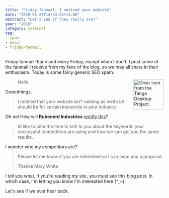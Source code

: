 ```yaml
---
title: "Friday fanmail: I noticed your website"
date: "2018-03-23T14:43:34+11:00"
abstract: "Let’s see if they really are!"
year: "2018"
category: Internet
tag:
- spam
- email
- friday-fanmail
---
```

Friday fanmail! Each and every Friday, except when I don't, I post some of the fanmail I receive from my fans of the blog, so we may all share in their enthusiasm. Today is some fairly generic SEO spam:

<p><img src="https://rubenerd.com/files/stock/tango-mail-mark-junk.svg" alt="Clear icon from the Tango Desktop Project" style="width:96px; height:96px; float:right; margin:0 0 1em 2em" /></p>

> Hello. 

Greenthings.

> I noticed that your website isn’t ranking as well as it should be for certain keywords in your industry. 

Oh no! How will **Rubenerd Industries** [rectify this]?

> Id like to take the time to talk to you about the keywords your successful competitors are using and how we can get you the same results. 

I wonder who my competitors are?

> Please let me know if you are interested so I can send you a proposal. 
> 
> Thanks Mary White

I tell you what, if you're reading my site, you must see this blog post. In which case, I'm letting you know I'm interested here (^_\~).

Let's see if we ever hear back.

[rectify this]: https://www.youtube.com/watch?v=sI5Ftm1-jik "ElectroBOOM: Making a full bridge rectifier"


